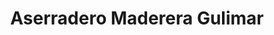 ---
title: "Aserradero Maderera Gulimar"
url: /caracas/aserradero-maderera-gulimar/
shop: comercio
---